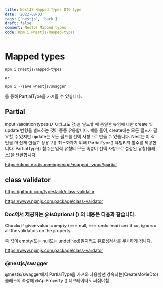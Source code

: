 ```yaml
---
title: NestJS Mapped Types DTO type
date: '2022-08-03'
tags: ['nestjs', 'back']
draft: false
comment: NestJs Mapped types
code: npm i @nestjs/mapped-types
---
```


# Mapped types

```tsx
npm i @nestjs/mapped-types

or

npm i --save @nestjs/swagger
```

를 통해 PartialType을 가져올 수 있습니다.

## Partial

input validation types(DTO라고도 함)을 빌드할 때 동일한 유형에 대한 create 및 update 변형을 빌드하는 것이 종종 유용합니다. 예를 들어, create에는 모든 필드가 필요할 수 있지만 update는 모든 필드를 선택 사항으로 만들 수 있습니다. Nest는 이 작업을 더 쉽게 만들고 상용구를 최소화하기 위해 PartialType() 유틸리티 함수를 제공합니다. PartialType() 함수는 입력 유형의 모든 속성이 선택 사항으로 설정된 유형(클래스)을 반환합니다.

https://docs.nestjs.com/openapi/mapped-types#partial

## class validator

https://github.com/typestack/class-validator

https://www.npmjs.com/package/class-validator

### Doc에서 제공하는 @IsOptional () 의 내용은 다음과 같습니다.

Checks if given value is empty (=== null, === undefined) and if so, ignores all the validators on the property.

즉 값이 empty(또는 null또는 undefined)일지라도 유효성검사를 무시하게 됩니다.

https://www.npmjs.com/package/class-validator

### @nestjs/swagger

@nestjs/swagger에서 PartialType을 가져와 사용할땐 상속되는(CreateMovieDto) 클래스의 속성에 @ApiProperty
() 데코레이터도 써줘야함
